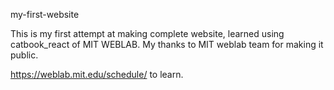  my-first-website

This is my first attempt at making complete website, learned using catbook_react of MIT WEBLAB.
My thanks to MIT weblab team for making it public.

https://weblab.mit.edu/schedule/ to learn. 
